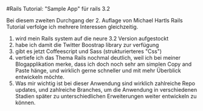 #Rails Tutorial: "Sample App" für rails 3.2

Bei diesem zweiten Durchgang der 2. Auflage von Michael Hartls Rails Tutorial 
verfolge ich mehrere Interessen gleichzeitig. 

1. wird mein Rails system auf die neure 3.2 Version aufgestockt
2. habe ich damit die Twitter Boostrap library zur verfügung
3. gibt es jetzt Coffeescript und Sass (strukturierteres "Css")
4. vertiefe ich das Thema Rails nochmal deutlich, weil ich bei meiner
Blogapplikation merke, dass ich doch noch sehr am simplen Copy and Paste
hänge, und wirklich gerne schneller und mit mehr Überblick entwickeln 
möchte. 
5. Was mir wichtig ist bei dieser Anwendung sind wirklich zahlreiche Repo
updates, und zahlreiche Branches, um die Anwendung in verschiedenen Stadien
später zu unterschiedlichen Erweiterungen weiter entwickeln zu können.

